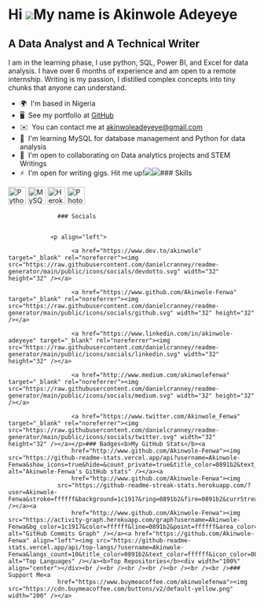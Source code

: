 Hi ![](https://user-images.githubusercontent.com/18350557/176309783-0785949b-9127-417c-8b55-ab5a4333674e.gif)My name is Akinwole Adeyeye
========================================================================================================================================

A Data Analyst and A Technical Writer
-------------------------------------

I am in the learning phase, I use python, SQL, Power BI, and Excel for data analysis. I have over 6 months of experience and am open to a remote internship. Writing is my passion, I distilled complex concepts into tiny chunks that anyone can understand.

*   🌍  I'm based in Nigeria
*   🖥️  See my portfolio at [GitHub](http://https://github.com/Akinwole-Fenwa)
*   ✉️  You can contact me at [akinwoleadeyeye@gmail.com](mailto:akinwoleadeyeye@gmail.com)
*   🧠  I'm learning MySQL for database management and Python for data analysis
*   🤝  I'm open to collaborating on Data analytics projects and STEM Writings
*   ⚡  I'm open for writing gigs. Hit me up!<a href="https://www.twitter.com/Akinwole_Fenwa" target="_blank" rel="noreferrer"><img
                  src="https://img.shields.io/twitter/follow/Akinwole_Fenwa?logo=twitter&style=for-the-badge&color=0891b2&labelColor=1c1917"
                /></a><a href="https://www.github.com/Akinwole-Fenwa" target="_blank" rel="noreferrer"><img
                  src="https://img.shields.io/github/followers/Akinwole-Fenwa?logo=github&style=for-the-badge&color=0891b2&labelColor=1c1917" /></a>### Skills 
<p align="left">
<a href="https://www.python.org/" target="_blank" rel="noreferrer"><img src="https://raw.githubusercontent.com/danielcranney/readme-generator/main/public/icons/skills/python-colored.svg" width="36" height="36" alt="Python" /></a>
<a href="https://www.mysql.com/" target="_blank" rel="noreferrer"><img src="https://raw.githubusercontent.com/danielcranney/readme-generator/main/public/icons/skills/mysql-colored.svg" width="36" height="36" alt="MySQL" /></a>
<a href="https://www.heroku.com/" target="_blank" rel="noreferrer"><img src="https://raw.githubusercontent.com/danielcranney/readme-generator/main/public/icons/skills/heroku-colored.svg" width="36" height="36" alt="Heroku" /></a>
<a href="https://www.adobe.com/uk/products/photoshop.html" target="_blank" rel="noreferrer"><img src="https://raw.githubusercontent.com/danielcranney/readme-generator/main/public/icons/skills/photoshop-colored.svg" width="36" height="36" alt="Photoshop" /></a>
</p>
                    
                  ### Socials
                  
                  
                <p align="left">
                          
                      <a href="https://www.dev.to/akinwole" target="_blank" rel="noreferrer"><img src="https://raw.githubusercontent.com/danielcranney/readme-generator/main/public/icons/socials/devdotto.svg" width="32" height="32" /></a>
                          
                      <a href="https://www.github.com/Akinwole-Fenwa" target="_blank" rel="noreferrer"><img src="https://raw.githubusercontent.com/danielcranney/readme-generator/main/public/icons/socials/github.svg" width="32" height="32" /></a>
                          
                      <a href="https://www.linkedin.com/in/akinwole-adeyeye" target="_blank" rel="noreferrer"><img src="https://raw.githubusercontent.com/danielcranney/readme-generator/main/public/icons/socials/linkedin.svg" width="32" height="32" /></a>
                          
                      <a href="http://www.medium.com/akinwolefenwa" target="_blank" rel="noreferrer"><img src="https://raw.githubusercontent.com/danielcranney/readme-generator/main/public/icons/socials/medium.svg" width="32" height="32" /></a>
                          
                      <a href="https://www.twitter.com/Akinwole_Fenwa" target="_blank" rel="noreferrer"><img src="https://raw.githubusercontent.com/danielcranney/readme-generator/main/public/icons/socials/twitter.svg" width="32" height="32" /></a></p>### Badges<b>My GitHub Stats</b><a
                      href="http://www.github.com/Akinwole-Fenwa"><img src="https://github-readme-stats.vercel.app/api?username=Akinwole-Fenwa&show_icons=true&hide=&count_private=true&title_color=0891b2&text_color=ffffff&icon_color=0891b2&bg_color=1c1917&hide_border=true&show_icons=true" alt="Akinwole-Fenwa's GitHub stats" /></a><a
                      href="http://www.github.com/Akinwole-Fenwa"><img
                  src="https://github-readme-streak-stats.herokuapp.com/?user=Akinwole-Fenwa&stroke=ffffff&background=1c1917&ring=0891b2&fire=0891b2&currStreakNum=ffffff&currStreakLabel=0891b2&sideNums=ffffff&sideLabels=ffffff&dates=ffffff&hide_border=true" /></a><a
                      href="http://www.github.com/Akinwole-Fenwa"><img src="https://activity-graph.herokuapp.com/graph?username=Akinwole-Fenwa&bg_color=1c1917&color=ffffff&line=0891b2&point=ffffff&area_color=1c1917&area=true&hide_border=true&custom_title=GitHub%20Commits%20Graph" alt="GitHub Commits Graph" /></a><a href="https://github.com/Akinwole-Fenwa" align="left"><img src="https://github-readme-stats.vercel.app/api/top-langs/?username=Akinwole-Fenwa&langs_count=10&title_color=0891b2&text_color=ffffff&icon_color=0891b2&bg_color=1c1917&hide_border=true&locale=en&custom_title=Top%20%Languages" alt="Top Languages" /></a><b>Top Repositories</b><div width="100%" align="center"></div><br /><br /><br /><br /><br /><br /><br />### Support Me<a
                  href="https://www.buymeacoffee.com/akinwolefenwa"><img src="https://cdn.buymeacoffee.com/buttons/v2/default-yellow.png" width="200" /></a>
